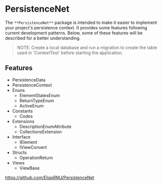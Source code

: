 # PersistenceNet
The `**PersistenceNet**` package is intended to make it easier to implement your project's persistence context. It provides some features following current development patterns. Below, some of these features will be described for a better understanding.

> NOTE: Create a local database and run a migration to create the table used in 'ContextTest' before starting the application.

## Features 
+ PersistenceData
+ PersistenceContext
+ Enuns
    - ElementStatesEnum
    - ReturnTypeEnum
    - ActiveEnum
+ Constants
    - Codes
+ Extensions
    - DescriptionEnumAttribute
    - CollectionsExtension
+ Interface
    - IElement
    - IViewConvert
+ Structs
    - OperationReturn
+ Views
    - ViewBase

https://github.com/EliasRMJ/PersistenceNet

